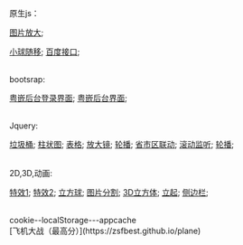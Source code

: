 

原生js：

[图片放大](https://zsfbest.github.io/京东放大.html);

[小球随移](https://zsfbest.github.io/小球移动.html);
[百度接口](https://zsfbest.github.io/ajax/%E7%99%BE%E5%BA%A6/syfu.html);



<br />
    bootsrap:

[粤嵌后台登录界面](https://zsfbest.github.io/bootstrap/粤嵌后台/HW/login.html);
[粤嵌后台界面](https://zsfbest.github.io/bootstrap/粤嵌后台/HW/list.html);

<br />
        Jquery:

[垃圾桶](https://zsfbest.github.io/纯jquery/垃圾桶);
[柱状图](https://zsfbest.github.io/纯jquery/HW01.html);
[表格](https://zsfbest.github.io/纯jquery/HW02.html);
[放大镜](https://zsfbest.github.io/纯jquery/放大镜.html);
[轮播](https://zsfbest.github.io/纯jquery/轮播.html);
[省市区联动](https://zsfbest.github.io/三级联动&交互/HW01.html);
[滚动监听](https://zsfbest.github.io/三级联动&交互/HW02.html);
[轮播](https://zsfbest.github.io/纯jquery/轮播.html);


<br />
        2D,3D,动画:

[特效1](https://zsfbest.github.io/合班后/circle.html);
[特效2](https://zsfbest.github.io/合班后/hovereffect.html);
[立方球](https://zsfbest.github.io/合班后/zsfcircle.html);
[图片分割](https://zsfbest.github.io/合班后/分割.html);
[3D立方体](https://zsfbest.github.io/合班后/立方体.html);
[立起](https://zsfbest.github.io/合班后/立起.html);
[侧边栏](https://zsfbest.github.io/nav.html);

<br />
        cookie--localStorage---appcache
<br />
        [飞机大战（最高分）](https://zsfbest.github.io/plane)
